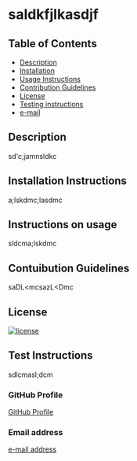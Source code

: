 # saldkfjlkasdjf
  ## Table of Contents
  * [Description](#Description)
  * [Installation](#Installation-Instructions)
  * [Usage Instructions](#Instructions-on-usage)
  * [Contribution Guidelines](#Contuibution-Guidelines)
  * [License](#License)
  * [Testing instructions](#Test-Instructions) 
  * [e-mail](#Email-address)
  
  ## Description
  sd'c;jamnsldkc
  ## Installation Instructions 
  a;lskdmc;lasdmc
  ## Instructions on usage 
  sldcma;lskdmc
  ## Contuibution Guidelines
  saDL<mcsazL<Dmc
  ## License
  [![license](https://img.shields.io/badge/license-MIT-blue)](https://shields.io)
  ## Test Instructions
   sdlcmasl;dcm
  ### GitHub Profile
  [GitHub Profile](http://github.com/asdclmasxdcm)
  ### Email address
  [e-mail address](sdlcmas)
